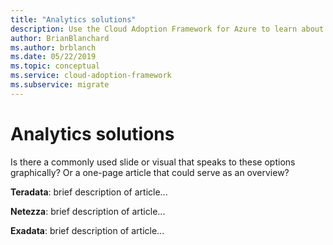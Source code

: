```yaml
---
title: "Analytics solutions"
description: Use the Cloud Adoption Framework for Azure to learn about analytic solutions with teradata, netezza, and exadata.
author: BrianBlanchard
ms.author: brblanch
ms.date: 05/22/2019
ms.topic: conceptual
ms.service: cloud-adoption-framework
ms.subservice: migrate
---
```


# Analytics solutions

<!-- TODO write overview-->
Is there a commonly used slide or visual that speaks to these options graphically? Or a one-page article that could serve as an overview?

**Teradata**: brief description of article...

**Netezza**: brief description of article...

**Exadata**: brief description of article...
